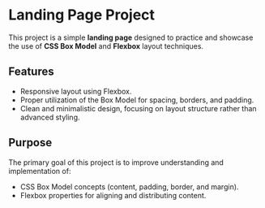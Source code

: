 # Landing Page Project

This project is a simple **landing page** designed to practice and showcase the use of **CSS Box Model** and **Flexbox** layout techniques. 

## Features
- Responsive layout using Flexbox.
- Proper utilization of the Box Model for spacing, borders, and padding.
- Clean and minimalistic design, focusing on layout structure rather than advanced styling.

## Purpose
The primary goal of this project is to improve understanding and implementation of:
- CSS Box Model concepts (content, padding, border, and margin).
- Flexbox properties for aligning and distributing content.
